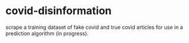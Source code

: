 # covid-disinformation
scrape a training dataset of fake covid and true covid articles for use in a prediction algorithm (in progress).
